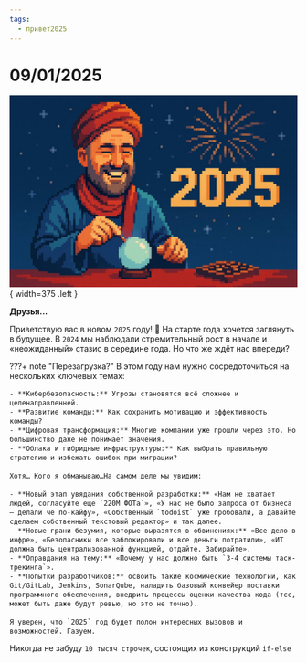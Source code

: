 ```yaml
---
tags:
  - привет2025
---
```


# 09/01/2025

![ ](<../../assets/img/photo_2025-10-02_19-53-37.jpg>){ width=375 .left }

**Друзья...**

Приветствую вас в новом `2025` году! 🎉
На старте года хочется заглянуть в будущее. В `2024` мы наблюдали стремительный рост в начале и «неожиданный» стазис в середине года. Но что же ждёт нас впереди?

???+ note "Перезагрузка?"
    В этом году нам нужно сосредоточиться на нескольких ключевых темах:

    - **Кибербезопасность:** Угрозы становятся всё сложнее и целенаправленней.
    - **Развитие команды:** Как сохранить мотивацию и эффективность команды?
    - **Цифровая трансформация:** Многие компании уже прошли через это. Но большинство даже не понимает значения.
    - **Облака и гибридные инфраструктуры:** Как выбрать правильную стратегию и избежать ошибок при миграции?
    
    Хотя… Кого я обманываю…На самом деле мы увидим:

    - **Новый этап увядания собственной разработки:** «Нам не хватает людей, согласуйте еще `220М ФОТа`», «У нас не было запроса от бизнеса – делали че по-кайфу», «Собственный `todoist` уже пробовали, а давайте сделаем собственный текстовый редактор» и так далее.
    - **Новые грани безумия, которые выразятся в обвинениях:** «Все дело в инфре», «Безопасники все заблокировали и все деньги потратили», «ИТ должна быть централизованной функцией, отдайте. Забирайте».
    - **Оправдания на тему:** «Почему у нас должно быть `3-4 системы таск-трекинга`».
    - **Попытки разработчиков:** освоить такие космические технологии, как Git/GitLab, Jenkins, SonarQube, наладить базовый конвейер поставки программного обеспечения, внедрить процессы оценки качества кода (тсс, может быть даже будут ревью, но это не точно).
    
    Я уверен, что `2025` год будет полон интересных вызовов и возможностей. Газуем.

Никогда не забуду `10 тысяч строчек`, состоящих из конструкций `if-else`
